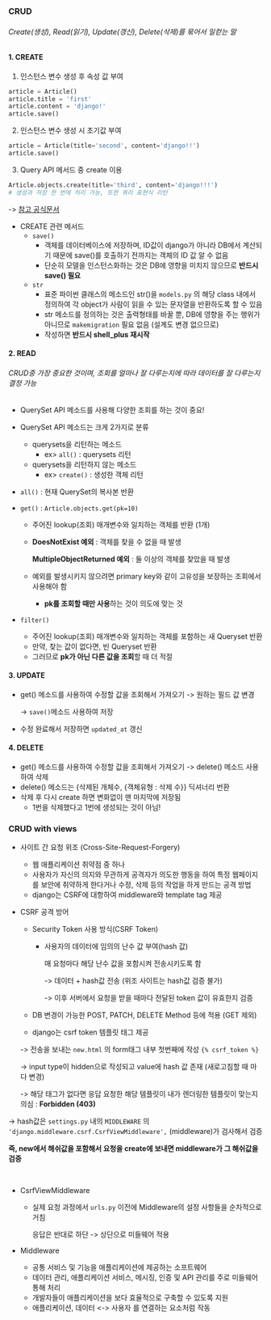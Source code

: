 ### CRUD

###### Create(생성), Read(읽기), Update(갱신), Delete(삭제)를 묶어서 일컫는 말

#### 1. CREATE

1. 인스턴스 변수 생성 후 속성 값 부여 

```python
article = Article()
article.title = 'first'
article.content = 'django!'
article.save()
```

2. 인스턴스 변수 생성 시 초기값 부여

```python
article = Article(title='second', content='django!!')
article.save()
```

3. Query API 메서드 중 create 이용 

```python
Article.objects.create(title='third', content='django!!!')
# 생성과 저장 한 번에 처리 가능, 또한 쿼리 표현식 리턴   
```

-> [참고 공식문서](https://docs.djangoproject.com/en/3.2/ref/models/querysets/#create)   

- CREATE 관련 메서드    
  - `save()` 
    - 객체를 데이터베이스에 저장하며, ID값이 django가 아니라 DB에서 계산되기 때문에 save()를 호출하기 전까지는 객체의 ID 값 알 수 없음    
    - 단순히 모델을 인스턴스화하는 것은 DB에 영향을 미치지 않으므로 **반드시 save() 필요**   
  - `str`
    - 표준 파이썬 클래스의 메소드인 str()을 `models.py` 의 해당 class 내에서 정의하여 각 object가 사람이 읽을 수 있는 문자열을 반환하도록 할 수 있음   
    - str 메소드를 정의하는 것은 출력형태를 바꿀 뿐, DB에 영향을 주는 행위가 아니므로 `makemigration` 필요 없음 (설계도 변경 없으므로)   
    - 작성하면 **반드시 shell_plus 재시작**  

#### 2. READ

###### CRUD중 가장 중요한 것이며, 조회를 얼마나 잘 다루는지에 따라 데이터를 잘 다루는지 결정 가능    

- QuerySet API 메소드를 사용해 다양한 조회를 하는 것이 중요!

- QuerySet API 메소드는 크게 2가지로 분류   

  - querysets을 리턴하는 메소드
    - ex> `all()`  : querysets 리턴 
  - querysets을 리턴하지 않는 메소드   
    - ex> `create()` : 생성한 객체 리턴  

- `all()` : 현재 QuerySet의 복사본 반환    

- `get()`  : `Article.objects.get(pk=10)` 

  - 주어진 lookup(조회) 매개변수와 일치하는 객체를 반환 (1개)    

  - **DoesNotExist 예외** : 객체를 찾을 수 없을 때 발생

    **MultipleObjectReturned 예외** : 둘 이상의 객체를 찾았을 때 발생     

  - 예외를 발생시키지 않으려면 primary key와 같이 고유성을 보장하는 조회에서 사용해야 함    

    - **pk를 조회할 때만 사용**하는 것이 의도에 맞는 것        

- `filter()` 

  - 주어진 lookup(조회) 매개변수와 일치하는 객체를 포함하는 새 Queryset 반환   
  - 만약, 찾는 값이 없다면, 빈 Queryset 반환 
  - 그러므로 **pk가 아닌 다른 값을 조회**할 때 더 적절     

#### 3. UPDATE

- get() 메소드를 사용하여 수정할 값을 조회해서 가져오기 -> 원하는 필드 값 변경 

  -> `save()`메소드 사용하여 저장     

- 수정 완료해서 저장하면 `updated_at` 갱신       

#### 4. DELETE

- get() 메소드를 사용하여 수정할 값을 조회해서 가져오기 -> delete() 메소드 사용하여 삭제    
- delete() 메소드는 {삭제된 개체수, {객체유형 : 삭제 수}} 딕셔너리 번환   
- 삭제 후 다시 create 하면 변화없이 맨 마지막에 저장됨
  - 1번을 삭제했다고 1번에 생성되는 것이 아님!         



### CRUD with views 

- 사이트 간 요청 위조  (Cross-Site-Request-Forgery)

  - 웹 애플리케이션 취약점 중 하나   
  - 사용자가 자신의 의지와 무관하게 공격자가 의도한 행동을 하여 특정 웹페이지를 보안에 취약하게 한다거나 수정, 삭제 등의 작업을 하게 만드는 공격 방법     
  - django는 CSRF에 대항하여 middleware와 template tag 제공    

- CSRF 공격 방어   

  - Security Token 사용 방식(CSRF Token)

    - 사용자의 데이터에 임의의 난수 값 부여(hash 값)  

      매 요청마다 해당 난수 값을 포함시켜 전송시키도록 함    

      -> 데이터 + hash값 전송 (위조 사이트는 hash값 검증 불가)    

      -> 이후 서버에서 요청을 받을 때마다 전달된 token 값이 유효한지 검증   

  - DB 변경이 가능한 POST, PATCH, DELETE Method 등에 적용 (GET 제외)

  - django는 csrf token 템플릿 태그 제공   

  -> 전송을 보내는 `new.html` 의 form태그 내부 첫번째에 작성 `{% csrf_token %}` 

  -> input type이 hidden으로 작성되고 value에 hash 값 존재 (새로고침할 때 마다 변경)  

  -> 해당 태그가 없다면 응답 요청한 해당 템플릿이 내가 렌더링한 템플릿이 맞는지 의심 : **Forbidden (403)**

-> hash값은 `settings.py` 내의 `MIDDLEWARE` 의 `'django.middleware.csrf.CsrfViewMiddleware',`  (middleware)가 검사해서 검증      

**즉, new에서 해쉬값을 포함해서 요청을 create에 보내면 middleware가 그 해쉬값을 검증**    

​    

- CsrfViewMiddleware

  - 실제 요청 과정에서 `urls.py` 이전에 Middleware의 설정 사항들을 순차적으로 거침   

    응답은 반대로 하단 -> 상단으로 미들웨어 적용    

- Middleware

  - 공통 서비스 및 기능을 애플리케이션에 제공하는 소프트웨어    
  - 데이터 관리, 애플리케이션 서비스, 메시징, 인증 및 API 관리를 주로 미들웨어 통해 처리   
  - 개발자들이 애플리케이션을 보다 효율적으로 구축할 수 있도록 지원    
  - 애플리케이션, 데이터 <-> 사용자 를 연결하는 요소처럼 작동      

